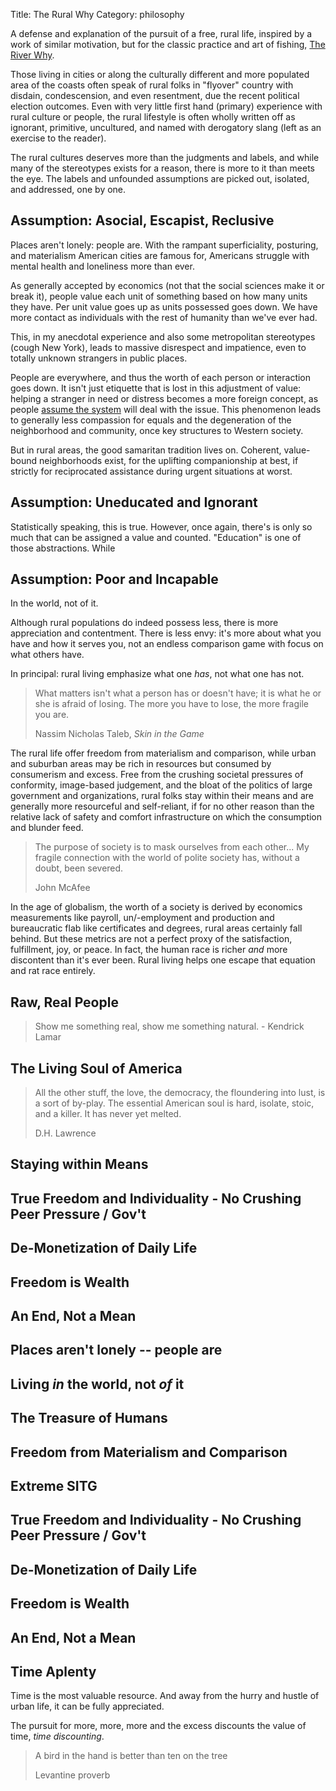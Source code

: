 Title: The Rural Why
Category: philosophy

A defense and explanation of the pursuit of a free, rural life, inspired by a work of similar motivation, but for the classic practice and art of fishing, [The River Why](https://en.wikipedia.org/wiki/The_River_Why). 

Those living in cities or along the culturally different and more populated area of the coasts often speak of rural folks in "flyover" country with disdain, condescension, and even resentment, due the recent political election outcomes. Even with very little first hand (primary) experience with rural culture or people, the rural lifestyle is often wholly written off as ignorant, primitive, uncultured, and named with derogatory slang (left as an exercise to the reader).

The rural cultures deserves more than the judgments and labels, and while many of the stereotypes exists for a reason, there is more to it than meets the eye. The labels and unfounded assumptions are picked out, isolated, and addressed, one by one. 

## Assumption: Asocial, Escapist, Reclusive

Places aren't lonely: people are. With the rampant superficiality, posturing, and materialism American cities are famous for, Americans struggle with mental health and loneliness more than ever.

As generally accepted by economics (not that the social sciences make it or break it), people value each unit of something based on how many units they have. Per unit value goes up as units possessed goes down. We have more contact as individuals with the rest of humanity than we've ever had.  
 
 This, in my anecdotal experience and also some metropolitan stereotypes (cough New York), leads to massive disrespect and impatience, even to totally unknown strangers in public places. 
 
 People are everywhere, and thus the worth of each person or interaction goes down. It isn't just etiquette that is lost in this adjustment of value: helping a stranger in need or distress becomes a more foreign concept, as people [assume the system](https://en.wikipedia.org/wiki/Bystander_effect) will deal with the issue. This phenomenon leads to generally less compassion for equals and the degeneration of the neighborhood and community, once key structures to Western society.

But in rural areas, the good samaritan tradition lives on. Coherent, value-bound neighborhoods exist, for the uplifting companionship at best, if strictly for reciprocated assistance during urgent situations at worst.  

## Assumption: Uneducated and Ignorant

Statistically speaking, this is true. However, once again, there's is only so much that can be assigned a value and counted. "Education" is one of those abstractions. While 


## Assumption: Poor and Incapable 

In the world, not of it.

Although rural populations do indeed possess less, there is more appreciation and contentment. There is less envy: it's more about what you have and how it serves you, not an endless comparison game with focus on what others have. 

In principal: rural living emphasize what one _has_, not what one has not.

> What matters isn't what a person has or doesn't have; it is what he or she is afraid of losing. The more you have to lose, the more fragile you are.<p class="annotation">Nassim Nicholas Taleb, <em>Skin in the Game</em></p>

The rural life offer freedom from materialism and comparison, while urban and suburban areas may be rich in resources but consumed by consumerism and excess. Free from the crushing societal pressures of conformity, image-based judgement, and the bloat of the politics of large government and organizations, rural folks stay within their means and are generally more resourceful and self-reliant, if for no other reason than the relative lack of safety and comfort infrastructure on which the consumption and blunder feed. 

> The purpose of society is to mask ourselves from each other... My fragile connection with the world of polite society has, without a doubt, been severed. <p class="annotation">John McAfee</p>

In the age of globalism, the worth of a society is derived by economics measurements like payroll, un/-employment and production and bureaucratic flab like certificates and degrees, rural areas certainly fall behind. But these metrics are not a perfect proxy of the satisfaction, fulfillment, joy, or peace. In fact, the human race is richer _and_ more discontent than it's ever been. Rural living helps one escape that equation and rat race entirely. 


## Raw, Real People

> Show me something real, show me something natural. - Kendrick Lamar

## The Living Soul of America 

> All the other stuff, the love, the democracy, the floundering into lust, is a sort of by-play. The essential American soul is hard, isolate, stoic, and a killer. It has never yet melted. <p class="annotation">D.H. Lawrence</p>

## Staying within Means

## True Freedom and Individuality - No Crushing Peer Pressure / Gov't

## De-Monetization of Daily Life

## Freedom is Wealth

## An End, Not a Mean


## Places aren't lonely -- people are

## Living _in_ the world, not _of_ it

## The Treasure of Humans 

## Freedom from Materialism and Comparison

## Extreme SITG


## True Freedom and Individuality - No Crushing Peer Pressure / Gov't

## De-Monetization of Daily Life

## Freedom is Wealth

## An End, Not a Mean


## Time Aplenty

Time is the most valuable resource. And away from the hurry and hustle of urban life, it can be fully appreciated. 

The pursuit for more, more, more and the excess discounts the value of time, _time discounting_.

> A bird in the hand is better than ten on the tree <p class="annotation">Levantine proverb</p>
